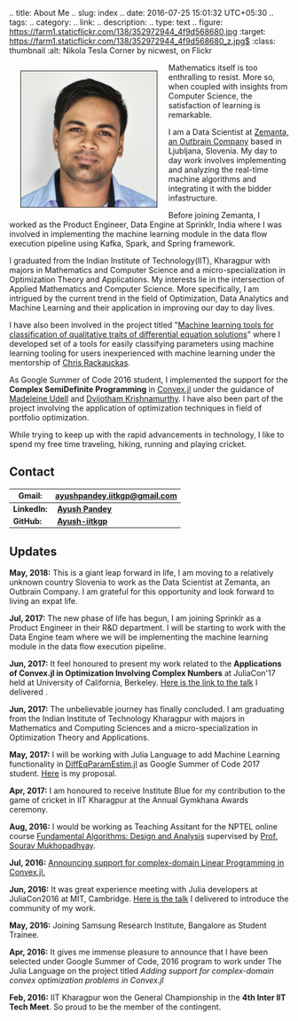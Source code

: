 .. title: About Me 
.. slug: index
.. date: 2016-07-25 15:01:32 UTC+05:30
.. tags: 
.. category: 
.. link: 
.. description: 
.. type: text
.. figure: https://farm1.staticflickr.com/138/352972944_4f9d568680.jpg
   :target: https://farm1.staticflickr.com/138/352972944_4f9d568680_z.jpg$
   :class: thumbnail
   :alt: Nikola Tesla Corner by nicwest, on Flickr

 
<div>
    <p style="float: left;"><img src="/images/zemanta_pic.jpg" class="img-circle" height="245px" width="245px" border="1px" style="margin: 0px 20px" ></p>
    <p>Mathematics itself is too enthralling to resist. More so, when coupled with insights from Computer Science, the satisfaction of learning is remarkable.

I am a Data Scientist at [Zemanta, an Outbrain Company](http://www.zemanta.com/) based in Ljubljana, Slovenia. My day to day work involves implementing and analyzing the real-time machine algorithms and integrating it with the bidder infastructure.

Before joining Zemanta, I worked as the Product Engineer, Data Engine at Sprinklr, India where I was involved in implementing the machine learning module in the data flow execution pipeline using Kafka, Spark, and Spring framework.

I graduated from the Indian Institute of Technology(IIT), Kharagpur with majors in Mathematics and Computer Science and a micro-specialization in Optimization Theory and Applications. My interests lie in the intersection of Applied Mathematics and Computer Science. More specifically, I am intrigued by the current trend in the field of Optimization, Data Analytics and Machine Learning and their application in improving our day to day lives. 

I have also been involved in the project titled "[Machine learning tools for classification of qualitative traits of differential equation solutions](https://julialang.org/soc/projects/diffeq.html#machine-learning-tools-for-classification-of-qualitative-traits-of-differential-equation-solutions)" where I developed set of a tools for easily classifying parameters using machine learning tooling for users inexperienced with machine learning under the mentorship of [Chris Rackauckas](http://www.chrisrackauckas.com/).

As Google Summer of Code 2016 student, I implemented the support for the **Complex SemiDefinite Programming** in [Convex.jl](http://convexjl.readthedocs.io/en/latest/) under the guidance of [Madeleine Udell](https://people.orie.cornell.edu/mru8/) and [Dvijotham Krishnamurthy](http://www.its.caltech.edu/~dvij/). I have also been part of the project involving the application of optimization techniques in field of portfolio optimization. 

While trying to keep up with the rapid advancements in technology, I like to spend my free time traveling, hiking, running and playing cricket.</p>

## Contact 
**Gmail:** | **ayushpandey.iitkgp@gmail.com**
----------------|--------------------------
**LinkedIn:** | &nbsp;[**Ayush Pandey**](https://www.linkedin.com/in/ayushiitkgp)
**GitHub:** | &nbsp;[**Ayush-iitkgp**](http://github.com/Ayush-iitkgp)


## Updates

**May, 2018:** This is a giant leap forward in life, I am moving to a relatively unknown country Slovenia to work as the Data Scientist at Zemanta, an Outbrain Company. I am grateful for this opportunity and look forward to living an expat life.

**Jul, 2017:** The new phase of life has begun, I am joining Sprinklr as a Product Engineer in their R&D department. I will be starting to work with the Data Engine team  where we will be implementing the machine learning module in the data flow execution pipeline.

**Jun, 2017:** It feel honoured to present my work related to the **Applications of Convex.jl in Optimization Involving Complex Numbers** at JuliaCon'17 held at University of California, Berkeley. [Here is the link to the talk](https://www.youtube.com/watch?v=dIlarXpwT5I) I delivered .

**Jun, 2017:** The unbelievable journey has finally concluded. I am graduating from the Indian Institute of Technology Kharagpur with majors in Mathematics and Computing Sciences and a micro-specialization in Optimization Theory and Applications.

**May, 2017:** I will be working with Julia Language to add Machine Learning functionality in [DiffEqParamEstim.jl](https://github.com/JuliaDiffEq/DiffEqParamEstim.jl) as Google Summer of Code 2017 student. [Here](https://summerofcode.withgoogle.com/projects/#5914180975591424) is my proposal. 


**Apr, 2017:** I am honoured to receive Institute Blue for my contribution to the game of cricket in IIT Kharagpur at the Annual Gymkhana Awards ceremony.

**Aug, 2016:** I would be working as Teaching Assitant for the NPTEL online course [Fundamental Algorithms: Design and Analysis](https://onlinecourses.nptel.ac.in/noc16_cs24/course) supervised by [Prof. Sourav Mukhopadhyay](http://www.facweb.iitkgp.ernet.in/~sourav/).

**Jul, 2016:** [Announcing support for complex-domain Linear Programming in Convex.jl.](/posts/announcing-support-for-complex-domain-linear-programs-in-convexjl/)

**Jun, 2016:** It was great experience meeting with Julia developers at JuliaCon2016 at MIT, Cambridge. [Here is the talk](/stories/juliacon-2016-talk/) I delivered to introduce the community of my work.

**May, 2016:** Joining Samsung Research Institute, Bangalore as Student Trainee.

**Apr, 2016:** It gives me immense pleasure to announce that I have been selected under Google Summer of Code, 2016 program to work under The Julia Language on the project titled *Adding support for complex-domain convex optimization problems in Convex.jl*

**Feb, 2016:** IIT Kharagpur won the General Championship in the **4th Inter IIT Tech Meet**. So proud to be the member of the contingent.
